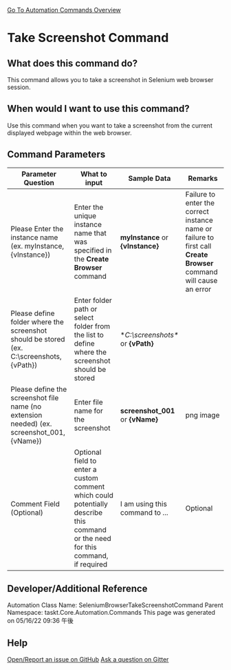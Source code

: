 <!--TITLE: Take Screenshot Command -->
<!-- SUBTITLE: a command in the Web Browser Commands group. -->
[Go To Automation Commands Overview](/automation-commands.md)


# Take Screenshot Command


## What does this command do?
This command allows you to take a screenshot in Selenium web browser session.


## When would I want to use this command?
Use this command when you want to take a screenshot from the current displayed webpage within the web browser.


## Command Parameters
| Parameter Question   	| What to input  	|  Sample Data 	| Remarks  	|
| ---                    | ---               | ---           | ---       |
|Please Enter the instance name (ex. myInstance, {vInstance})|Enter the unique instance name that was specified in the **Create Browser** command|**myInstance** or **{vInstance}**|Failure to enter the correct instance name or failure to first call **Create Browser** command will cause an error|
|Please define folder where the screenshot should be stored (ex. C:\screenshots, {vPath})|Enter folder path or select folder from the list to define where the screenshot should be stored|**C:\screenshots\** or **{vPath}**||
|Please define the screenshot file name (no extension needed) (ex. screenshot_001, {vName})|Enter file name for the screenshot|**screenshot_001** or **{vName}**|png image|
|Comment Field (Optional)|Optional field to enter a custom comment which could potentially describe this command or the need for this command, if required|I am using this command to ...|Optional|










## Developer/Additional Reference
Automation Class Name: SeleniumBrowserTakeScreenshotCommand
Parent Namespace: taskt.Core.Automation.Commands
This page was generated on 05/16/22 09:36 午後


## Help
[Open/Report an issue on GitHub](https://github.com/saucepleez/taskt/issues/new)
[Ask a question on Gitter](https://gitter.im/taskt-rpa/Lobby)
